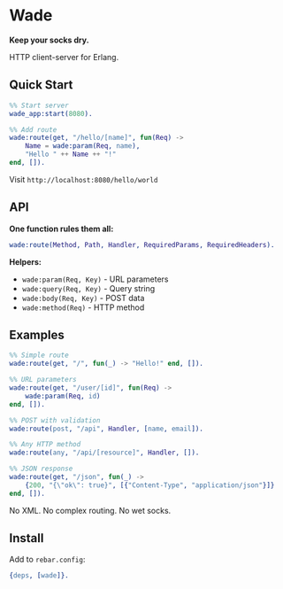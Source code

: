 # Wade

**Keep your socks dry.**

HTTP client-server for Erlang.

## Quick Start

```erlang
%% Start server
wade_app:start(8080).

%% Add route
wade:route(get, "/hello/[name]", fun(Req) ->
    Name = wade:param(Req, name),
    "Hello " ++ Name ++ "!"
end, []).
```

Visit `http://localhost:8080/hello/world`

## API

**One function rules them all:**

```erlang
wade:route(Method, Path, Handler, RequiredParams, RequiredHeaders).
```

**Helpers:**
- `wade:param(Req, Key)` - URL parameters  
- `wade:query(Req, Key)` - Query string
- `wade:body(Req, Key)` - POST data
- `wade:method(Req)` - HTTP method

## Examples

```erlang
%% Simple route
wade:route(get, "/", fun(_) -> "Hello!" end, []).

%% URL parameters  
wade:route(get, "/user/[id]", fun(Req) ->
    wade:param(Req, id)
end, []).

%% POST with validation
wade:route(post, "/api", Handler, [name, email]).

%% Any HTTP method
wade:route(any, "/api/[resource]", Handler, []).

%% JSON response
wade:route(get, "/json", fun(_) ->
    {200, "{\"ok\": true}", [{"Content-Type", "application/json"}]}
end, []).
```

No XML. No complex routing. No wet socks.

## Install

Add to `rebar.config`:
```erlang
{deps, [wade]}.
```
